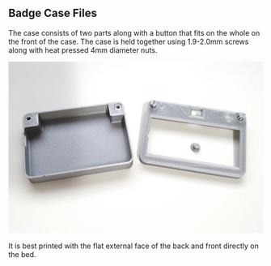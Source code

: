 ## Badge Case Files

The case consists of two parts along with a button that fits on the whole on the front of the case. The case is held together using 1.9-2.0mm screws along with heat pressed 4mm diameter nuts.

![Image](https://raw.githubusercontent.com/SensorDots/SocialDistancingBadge/master/case/case.jpg)

It is best printed with the flat external face of the back and front directly on the bed.
